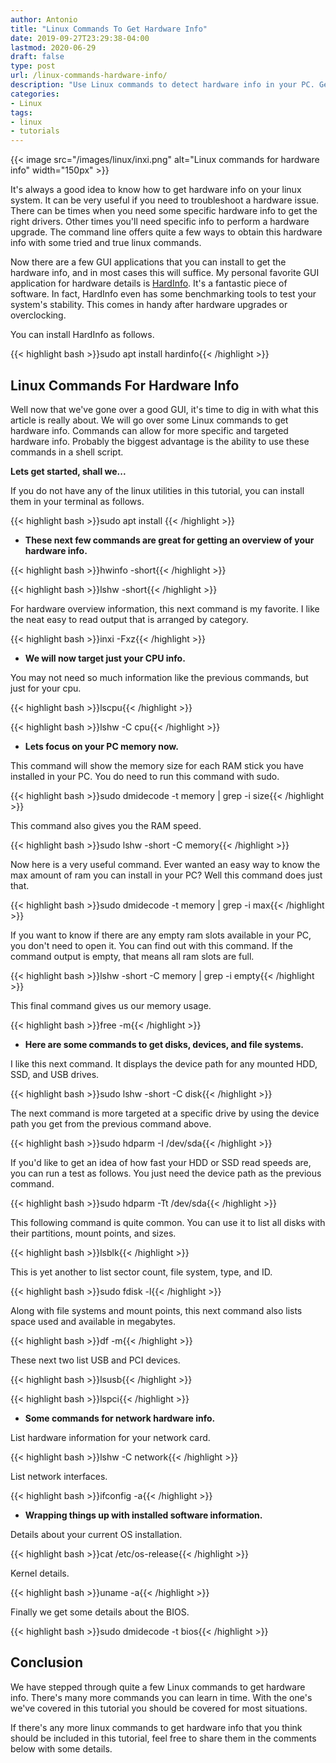 ```yaml
---
author: Antonio
title: "Linux Commands To Get Hardware Info"
date: 2019-09-27T23:29:38-04:00
lastmod: 2020-06-29
draft: false
type: post
url: /linux-commands-hardware-info/
description: "Use Linux commands to detect hardware info in your PC. Getting the hardware info you require can be achieved efficiently from the command line in linux."
categories:
- Linux
tags:
- linux
- tutorials
---
```


{{< image src="/images/linux/inxi.png" alt="Linux commands for hardware info" width="150px" >}}

It's always a good idea to know how to get hardware info on your linux system. It can be very useful if you need to troubleshoot a hardware issue. There can be times when you need some specific hardware info to get the right drivers. Other times you'll need specific info to perform a hardware upgrade. The command line offers quite a few ways to obtain this hardware info with some tried and true linux commands.

<!--more-->

Now there are a few GUI applications that you can install to get the hardware info, and in most cases this will suffice. My personal favorite GUI application for hardware details is <a href="https://help.ubuntu.com/community/HardInfo" target="_blank">HardInfo</a>. It's a fantastic piece of software. In fact, HardInfo even has some benchmarking tools to test your system's stability. This comes in handy after hardware upgrades or overclocking.

<!--adsense-->

You can install HardInfo as follows.

{{< highlight bash >}}sudo apt install hardinfo{{< /highlight >}}

## **Linux Commands For Hardware Info**

Well now that we've gone over a good GUI, it's time to dig in with what this article is really about. We will go over some Linux commands to get hardware info. Commands can allow for more specific and targeted hardware info. Probably the biggest advantage is the ability to use these commands in a shell script.

**Lets get started, shall we...**

If you do not have any of the linux utilities in this tutorial, you can install them in your terminal as follows.

{{< highlight bash >}}sudo apt install <name-of-utility>{{< /highlight >}}

- **These next few commands are great for getting an overview of your hardware info.**

{{< highlight bash >}}hwinfo -short{{< /highlight >}}

{{< highlight bash >}}lshw -short{{< /highlight >}}

For hardware overview information, this next command is my favorite. I like the neat easy to read output that is arranged by category.

{{< highlight bash >}}inxi -Fxz{{< /highlight >}}

- **We will now target just your CPU info.**
  
You may not need so much information like the previous commands, but just for your cpu.

{{< highlight bash >}}lscpu{{< /highlight >}}

{{< highlight bash >}}lshw -C cpu{{< /highlight >}}

- **Lets focus on your PC memory now.**

This command will show the memory size for each RAM stick you have installed in your PC. You do need to run this command with sudo.

{{< highlight bash >}}sudo dmidecode -t memory | grep -i size{{< /highlight >}}

This command also gives you the RAM speed.

{{< highlight bash >}}sudo lshw -short -C memory{{< /highlight >}}

Now here is a very useful command. Ever wanted an easy way to know the max amount of ram you can install in your PC? Well this command does just that.

{{< highlight bash >}}sudo dmidecode -t memory | grep -i max{{< /highlight >}}

If you want to know if there are any empty ram slots available in your PC, you don't need to open it. You can find out with this command. If the command output is empty, that means all ram slots are full.

<!--adsense-->

{{< highlight bash >}}lshw -short -C memory | grep -i empty{{< /highlight >}}

This final command gives us our memory usage.

{{< highlight bash >}}free -m{{< /highlight >}}

- **Here are some commands to get disks, devices, and file systems.**

I like this next command. It displays the device path for any mounted HDD, SSD, and USB drives.

{{< highlight bash >}}sudo lshw -short -C disk{{< /highlight >}}

The next command is more targeted at a specific drive by using the device path you get from the previous command above.

{{< highlight bash >}}sudo hdparm -I /dev/sda{{< /highlight >}}

If you'd like to get an idea of how fast your HDD or SSD read speeds are, you can run a test as follows. You just need the device path as the previous command.

{{< highlight bash >}}sudo hdparm -Tt /dev/sda{{< /highlight >}}

This following command is quite common. You can use it to list all disks with their partitions, mount points, and sizes.

{{< highlight bash >}}lsblk{{< /highlight >}}

This is yet another to list sector count, file system, type, and ID.

{{< highlight bash >}}sudo fdisk -l{{< /highlight >}}

Along with file systems and mount points, this next command also lists space used and available in megabytes.

{{< highlight bash >}}df -m{{< /highlight >}}

These next two list USB and PCI devices.

{{< highlight bash >}}lsusb{{< /highlight >}}

{{< highlight bash >}}lspci{{< /highlight >}}

- **Some commands for network hardware info.**

List hardware information for your network card.

{{< highlight bash >}}lshw -C network{{< /highlight >}}

List network interfaces.

{{< highlight bash >}}ifconfig -a{{< /highlight >}}

- **Wrapping things up with installed software information.**

Details about your current OS installation.

{{< highlight bash >}}cat /etc/os-release{{< /highlight >}}

Kernel details.

{{< highlight bash >}}uname -a{{< /highlight >}}

Finally we get some details about the BIOS.

{{< highlight bash >}}sudo dmidecode -t bios{{< /highlight >}}

## **Conclusion**

We have stepped through quite a few Linux commands to get hardware info. There's many more commands you can learn in time. With the one's we've covered in this tutorial you should be covered for most situations.

If there's any more linux commands to get hardware info that you think should be included in this tutorial, feel free to share them in the comments below with some details.
